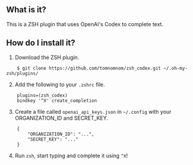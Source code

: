 ## What is it?

This is a ZSH plugin that uses OpenAI's Codex to complete text.

## How do I install it?

1. Download the ZSH plugin.

```
    $ git clone https://github.com/tomnomnom/zsh_codex.git ~/.oh-my-zsh/plugins/ 
```

2. Add the following to your `.zshrc` file.

```
    plugins=(zsh_codex)
    bindkey '^X' create_completion
```

3. Create a file called `openai_api_keys.json` in `~/.config` with your ORGANIZATION_ID and SECRET_KEY.

```
    {
        "ORGANIZATION_ID": "...",
        "SECRET_KEY": "..."
    }
```

4. Run `zsh`, start typing and complete it using `^X`!

